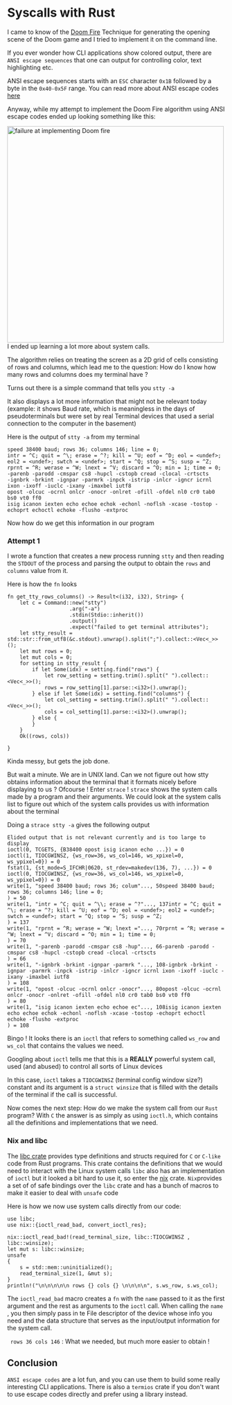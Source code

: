 # Syscalls with Rust

I came to know of the [Doom Fire](http://fabiensanglard.net/doom_fire_psx/) Technique for generating the opening scene of the Doom game and I tried to implement it on the command line.

If you ever wonder how CLI applications show colored output, there are `ANSI escape sequences` that one can output for controlling color, text highlighting etc. 

ANSI escape sequences starts with an `ESC` character `0x1B` followed by a byte in the `0x40-0x5F` range. You can read more about ANSI escape codes [here](https://en.wikipedia.org/wiki/ANSI_escape_code)

Anyway, while my attempt to implement the Doom Fire algorithm using ANSI escape codes ended up looking something like this:

<img src="doomfail.png" width="500" height="500" alt="failure at implementing Doom fire"></img>
I ended up learning a lot more about system calls. 

The algorithm relies on treating the screen as a 2D grid of cells consisting of rows and columns, which lead me to the question: How do I know how many rows and columns does my terminal have ?

Turns out there is a simple command that tells you
`stty -a`

It also displays a lot more information that might not be relevant today (example: it shows Baud rate, which is meaningless in the days of pseudoterminals but were set by real Terminal devices that used a serial connection to the computer in the basement)

Here is the output of `stty -a` from my terminal
```
speed 38400 baud; rows 36; columns 146; line = 0;
intr = ^C; quit = ^\; erase = ^?; kill = ^U; eof = ^D; eol = <undef>; eol2 = <undef>; swtch = <undef>; start = ^Q; stop = ^S; susp = ^Z;
rprnt = ^R; werase = ^W; lnext = ^V; discard = ^O; min = 1; time = 0;
-parenb -parodd -cmspar cs8 -hupcl -cstopb cread -clocal -crtscts
-ignbrk -brkint -ignpar -parmrk -inpck -istrip -inlcr -igncr icrnl ixon -ixoff -iuclc -ixany -imaxbel iutf8
opost -olcuc -ocrnl onlcr -onocr -onlret -ofill -ofdel nl0 cr0 tab0 bs0 vt0 ff0
isig icanon iexten echo echoe echok -echonl -noflsh -xcase -tostop -echoprt echoctl echoke -flusho -extproc

```

Now how do we get this information in our program

### Attempt 1

I wrote a function that creates a new process running `stty` and then reading the `STDOUT` of the process and parsing the output to obtain the `rows` and `columns` value from it. 

Here is how the `fn` looks
```
fn get_tty_rows_columns() -> Result<(i32, i32), String> {
    let c = Command::new("stty")
                    .arg("-a")
                    .stdin(Stdio::inherit())
                    .output()
                    .expect("failed to get terminal attributes");
    let stty_result = std::str::from_utf8(&c.stdout).unwrap().split(";").collect::<Vec<_>>();
    let mut rows = 0;
    let mut cols = 0;
    for setting in stty_result {
        if let Some(idx) = setting.find("rows") {
            let row_setting = setting.trim().split(" ").collect::<Vec<_>>();
            rows = row_setting[1].parse::<i32>().unwrap();
        } else if let Some(idx) = setting.find("columns") {
            let col_setting = setting.trim().split(" ").collect::<Vec<_>>();
            cols = col_setting[1].parse::<i32>().unwrap();
        } else {
        }
    }
    Ok((rows, cols))

}
```

Kinda messy, but gets the job done. 

But wait a minute. We are in UNIX land. Can we not figure out how stty obtains information about the terminal that it formats nicely before displaying to us ? Ofcourse ! Enter `strace` !
`strace` shows the system calls made by a program and their arguments. We could look at the system calls list to figure out which of the system calls provides us with information about the terminal 

Doing a `strace stty -a` gives the following output
```
Elided output that is not relevant currently and is too large to display
ioctl(0, TCGETS, {B38400 opost isig icanon echo ...}) = 0
ioctl(1, TIOCGWINSZ, {ws_row=36, ws_col=146, ws_xpixel=0, ws_ypixel=0}) = 0
fstat(1, {st_mode=S_IFCHR|0620, st_rdev=makedev(136, 7), ...}) = 0
ioctl(0, TIOCGWINSZ, {ws_row=36, ws_col=146, ws_xpixel=0, ws_ypixel=0}) = 0
write(1, "speed 38400 baud; rows 36; colum"..., 50speed 38400 baud; rows 36; columns 146; line = 0;
) = 50
write(1, "intr = ^C; quit = ^\\; erase = ^?"..., 137intr = ^C; quit = ^\; erase = ^?; kill = ^U; eof = ^D; eol = <undef>; eol2 = <undef>; swtch = <undef>; start = ^Q; stop = ^S; susp = ^Z;
) = 137
write(1, "rprnt = ^R; werase = ^W; lnext ="..., 70rprnt = ^R; werase = ^W; lnext = ^V; discard = ^O; min = 1; time = 0;
) = 70
write(1, "-parenb -parodd -cmspar cs8 -hup"..., 66-parenb -parodd -cmspar cs8 -hupcl -cstopb cread -clocal -crtscts
) = 66
write(1, "-ignbrk -brkint -ignpar -parmrk "..., 108-ignbrk -brkint -ignpar -parmrk -inpck -istrip -inlcr -igncr icrnl ixon -ixoff -iuclc -ixany -imaxbel iutf8
) = 108
write(1, "opost -olcuc -ocrnl onlcr -onocr"..., 80opost -olcuc -ocrnl onlcr -onocr -onlret -ofill -ofdel nl0 cr0 tab0 bs0 vt0 ff0
) = 80
write(1, "isig icanon iexten echo echoe ec"..., 108isig icanon iexten echo echoe echok -echonl -noflsh -xcase -tostop -echoprt echoctl echoke -flusho -extproc
) = 108
```

Bingo ! It looks there is an `ioctl` that refers to something called `ws_row` and `ws_col` that contains the values we need. 

Googling about `ioctl` tells me that this is a **REALLY** powerful system call, used (and abused) to control all sorts of Linux devices 

In this case, `ioctl` takes a `TIOCGWINSZ` (terminal config window size?) constant and its argument is a `struct winsize` that is filled with the details of the terminal if the call is successful.

Now comes the next step: How do we make the system call from our `Rust` program? With `C` the answer is as simply as using `ioctl.h`, which contains all the definitions and implementations that we need. 


### Nix and libc

The [libc crate](https://github.com/rust-lang/libc) provides type definitions and structs required for `C` or `C-like` code from Rust programs. This crate contains the definitions that we would need to interact with the Linux system calls
`libc` also has an implementation of `ioctl` but it looked a bit hard to use it, so enter the [nix](https://docs.rs/crate/nix/0.13.0) crate. `Nix`provides a set of of safe bindings over the `libc` crate and has a bunch of macros to make it easier to deal with `unsafe` code

Here is how we now use system calls directly from our code:
```
use libc;
use nix::{ioctl_read_bad, convert_ioctl_res};

nix::ioctl_read_bad!(read_terminal_size, libc::TIOCGWINSZ , libc::winsize);
let mut s: libc::winsize;
unsafe 
{
    s = std::mem::uninitialized();
    read_terminal_size(1, &mut s);
}
println!("\n\n\n\n\n rows {} cols {} \n\n\n\n", s.ws_row, s.ws_col);

```
The `ioctl_read_bad` macro creates a `fn` with the `name` passed to it as the first argument and the rest as arguments to the `ioctl` call. 
When calling the  `name` , you then simply pass in te File descriptor of the device whose info you need and the data structure that serves as the input/output information for the system call. 

 ` rows 36 cols 146` : What we needed, but much more easier to obtain ! 

## Conclusion

`ANSI escape codes` are a lot fun, and you can use them to build some really interesting CLI applications. There is also a `termios` crate if you don't want to use escape codes directly and prefer using a library instead.

